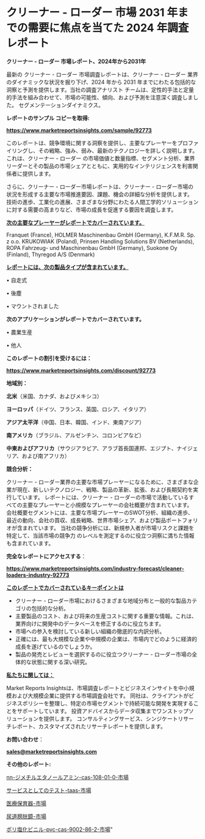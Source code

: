 # クリーナー - ローダー 市場 2031 年までの需要に焦点を当てた 2024 年調査レポート

<strong>クリーナー - ローダー 市場レポート、2024年から2031年</strong>

最新の クリーナー - ローダー 市場調査レポートは、クリーナー - ローダー 業界のダイナミックな状況を掘り下げ、2024 年から 2031 年までにわたる包括的な洞察と予測を提供します。当社の調査アナリスト チームは、定性的手法と定量的手法を組み合わせて、市場の可能性、傾向、および予測を注意深く調査しました。 セグメンテーションダイナミクス。



<strong>レポートのサンプル コピーを取得:</strong> <a href=https://www.marketreportsinsights.com/sample/92773>

<strong><u>https://www.marketreportsinsights.com/sample/92773</u></strong></a>

このレポートは、競争環境に関する洞察を提供し、主要なプレーヤーをプロファイリングし、その戦略、強み、弱み、最新のテクノロジーを詳しく説明します。 これは、クリーナー - ローダー の市場価値と数量指標、セグメント分析、業界リーダーとその製品の市場シェアとともに、実用的なインテリジェンスを利害関係者に提供します。

さらに、クリーナー - ローダー市場レポートは、クリーナー - ローダー市場の状況を形成する主要な市場推進要因、課題、機会の詳細な分析を提供します。 技術の進歩、工業化の進展、さまざまな分野にわたる人間工学的ソリューションに対する需要の高まりなど、市場の成長を促進する要因を調査します。



<strong><u>次の主要なプレーヤーがレポートでカバーされています。</u></strong>

Franquet (France), HOLMER Maschinenbau GmbH (Germany), K.F.M.R. Sp. z o.o. KRUKOWIAK (Poland), Prinsen Handling Solutions BV (Netherlands), ROPA Fahrzeug- und Maschinenbau GmbH (Germany), Suokone Oy (Finland), Thyregod A/S (Denmark)



<strong><u><b>レポートには、次の製品タイプが含まれています。</b></u></strong>

• 自走式

• 後塵

• マウントされました



<strong><b>次のアプリケーションがレポートでカバーされています。</b></strong>

• 農業生産

• 他人



<strong><b>このレポートの割引を受けるには：</b></strong><a href=https://www.marketreportsinsights.com/discount/92773>

<strong><u>https://www.marketreportsinsights.com/discount/92773</u></strong></a>



<strong>地域別：</strong>



<strong>北米</strong>（米国、カナダ、およびメキシコ）



<strong>ヨーロッパ</strong>（ドイツ、フランス、英国、ロシア、イタリア）



<strong>アジア太平洋</strong>（中国、日本、韓国、インド、東南アジア）



<strong>南アメリカ</strong>（ブラジル、アルゼンチン、コロンビアなど）



<strong>中東およびアフリカ</strong>（サウジアラビア、アラブ首長国連邦、エジプト、ナイジェリア、および南アフリカ）



<strong>競合分析：</strong>

クリーナー - ローダー業界の主要な市場プレーヤーになるために、さまざまな企業が現在、新しいテクノロジー、戦略、製品の革新、拡張、および長期契約を実行しています。 レポートには、クリーナー - ローダーの市場で活動しているすべての主要なプレーヤーと小規模なプレーヤーの会社概要が含まれています。 会社概要セグメントには、主要な市場プレーヤーのSWOT分析、組織の進歩、最近の動向、会社の買収、成長戦略、世界市場シェア、および製品ポートフォリオが含まれています。 当社の競争分析には、新規参入者が市場リスクと課題を特定して、当該市場の競争力 のレベルを測定するのに役立つ洞察に満ちた情報も含まれています。



<strong>完全なレポートにアクセスする</strong>：

<a href=https://www.marketreportsinsights.com/industry-forecast/cleaner-loaders-industry-92773>

<strong><u>https://www.marketreportsinsights.com/industry-forecast/cleaner-loaders-industry-92773</u></strong></a>



<strong><u><b>このレポートでカバーされているキーポイントは</b></u></strong>
<ul>
  <li>クリーナー - ローダー市場におけるさまざまな地域分布と一般的な製品カテゴリの包括的な分析。</li>
  <li>主要製品のコスト、および将来の生産コストに関する重要な情報。これは、業界向けに開発中のデータベースを修正するのに役立ちます。</li>
  <li>市場への参入を検討している新しい組織の徹底的な内訳分析。</li>
  <li>正確には、最も大規模な企業や中規模の企業は、市場内でどのように経済的成長を遂げているのでしょうか。</li>
  <li>製品の発売とレビューを選択するのに役立つクリーナー - ローダー市場の全体的な状態に関する深い研究。</li>
</ul>


<strong><u><b>私たちに関しては：</b></u></strong>

Market Reports Insightsは、市場調査レポートとビジネスインサイトを中小規模および大規模企業に提供する市場調査会社です。 同社は、クライアントがビジネスポリシーを整理し、特定の市場セグメントで持続可能な開発を実現することをサポートしています。 投資アドバイスからデータ収集までワンストップソリューションを提供します。 コンサルティングサービス、シンジケートリサーチレポート、カスタマイズされたリサーチレポートを提供します。



<strong><b>お問い合わせ</b></strong>：

<a href=mailto:sales@marketreportsinsights.com>

<strong><u>sales@marketreportsinsights.com</u></strong></a>



<strong>その他のレポート:</strong>

<a href=https://www.linkedin.com/pulse/nn-ジメチルエタノールアミン-cas-108-01-0-市場-2023-axb6f/>nn-ジメチルエタノールアミン-cas-108-01-0-市場</a>

<a href=https://www.linkedin.com/pulse/サービスとしてのテスト-taas-市場-2023-swot-分析と最新イノベーション-wh3uf/>サービスとしてのテスト-taas-市場</a>

<a href=https://www.linkedin.com/pulse/医療保育器-市場-2030-年までの需要に焦点を当てた-2023-年調査レポート-pr-news-hub-gnukf/>医療保育器-市場</a>

<a href=https://www.linkedin.com/pulse/尿道膀胱鏡-市場-2023-最新の-cagr-および成長分析-2030-pr-news-hub-xx3ff/>尿道膀胱鏡-市場</a>

<a href=https://www.linkedin.com/pulse/ポリ塩化ビニル-pvc-cas-9002-86-2-市場-2023-swot-gcalf/>ポリ塩化ビニル-pvc-cas-9002-86-2-市場</a>"
